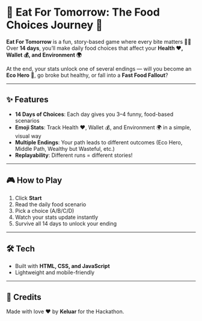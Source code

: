 # 🍎 Eat For Tomorrow: The Food Choices Journey 🍈

**Eat For Tomorrow** is a fun, story-based game where every bite matters 🍔🥗  
Over **14 days**, you’ll make daily food choices that affect your **Health ❤️, Wallet 💰, and Environment 🌍**

At the end, your stats unlock one of several endings — will you become an **Eco Hero** 🌳, go broke but healthy, or fall into a **Fast Food Fallout**?  

---

## ✨ Features  
- **14 Days of Choices**: Each day gives you 3–4 funny, food-based scenarios
- **Emoji Stats**: Track Health ❤️, Wallet 💰, and Environment 🌍 in a simple, visual way
- **Multiple Endings**: Your path leads to different outcomes (Eco Hero, Middle Path, Wealthy but Wasteful, etc.)
- **Replayability**: Different runs = different stories!

---

## 🎮 How to Play  
1. Click **Start**
2. Read the daily food scenario
3. Pick a choice (A/B/C/D)
4. Watch your stats update instantly
5. Survive all 14 days to unlock your ending

---

## 🛠️ Tech  
- Built with **HTML, CSS, and JavaScript**
- Lightweight and mobile-friendly

---

## 💌 Credits  
Made with love ❤️ by **Keluar** for the Hackathon.  
